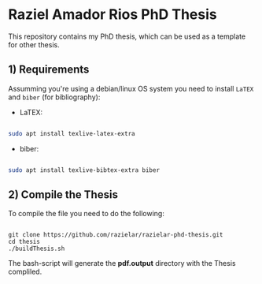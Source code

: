 # Raziel Amador Rios PhD Thesis

This repository contains my PhD thesis, which can be used as a template for other thesis.   

## 1) Requirements

Assumming you're using a debian/linux OS system you need to install `LaTEX` and `biber` (for bibliography):

* LaTEX:

``` bash

sudo apt install texlive-latex-extra

```

* biber:

``` bash

sudo apt install texlive-bibtex-extra biber

```

## 2) Compile the Thesis

To compile the file you need to do the following:

```{bash}

git clone https://github.com/razielar/razielar-phd-thesis.git
cd thesis
./buildThesis.sh

```
The bash-script will generate the **pdf.output** directory with the Thesis compliled.
